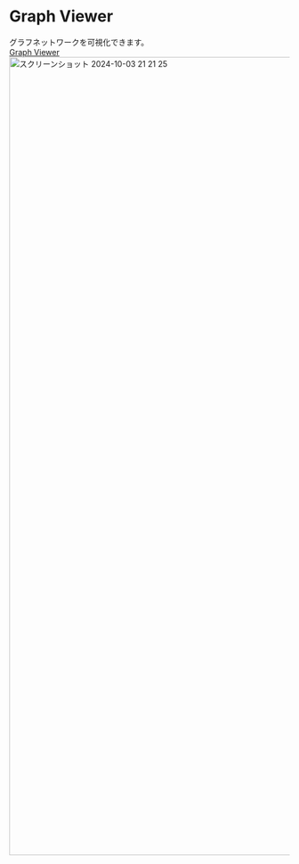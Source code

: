# Graph Viewer
グラフネットワークを可視化できます。<br>
[Graph Viewer](https://graph-view-nq4y.vercel.app/)
<br>
<img width="1434" alt="スクリーンショット 2024-10-03 21 21 25" src="https://github.com/user-attachments/assets/a12d36ee-07a1-4198-8640-64b9f55ec7df">
